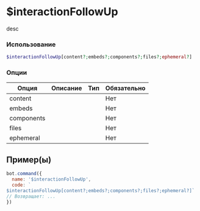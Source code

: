 # $interactionFollowUp
desc
### Использование
```php
$interactionFollowUp[content?;embeds?;components?;files?;ephemeral?]
```

### Опции

| Опция | Описание | Тип | Обязательно |
|--------|-------------|------|----------|
| content |  |  | Нет | 
| embeds |  |  | Нет | 
| components |  |  | Нет |
| files |  |  | Нет |
| ephemeral |  |  | Нет |
## Пример(ы)

```javascript
bot.command({
  name: '$interactionFollowUp',
  code: `
$interactionFollowUp[content?;embeds?;components?;files?;ephemeral?]`
// Возвращает: ...
})
```